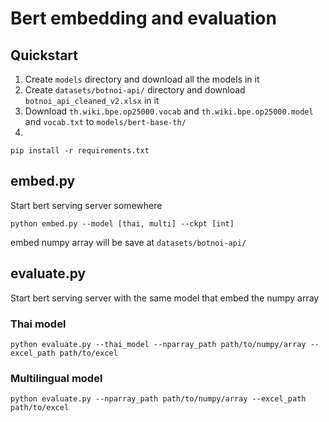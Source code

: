 # Bert embedding and evaluation

## Quickstart
1. Create ```models``` directory and download all the models in it
2. Create `datasets/botnoi-api/` directory and download `botnoi_api_cleaned_v2.xlsx` in it
3. Download `th.wiki.bpe.op25000.vocab` and `th.wiki.bpe.op25000.model` and `vocab.txt` to `models/bert-base-th/`
4. 
```
pip install -r requirements.txt
```


## embed.py
Start bert serving server somewhere
```
python embed.py --model [thai, multi] --ckpt [int]
```
embed numpy array will be save at `datasets/botnoi-api/`

## evaluate.py
Start bert serving server with the same model that embed the numpy array
### Thai model
```
python evaluate.py --thai_model --nparray_path path/to/numpy/array --excel_path path/to/excel
```
### Multilingual model
```
python evaluate.py --nparray_path path/to/numpy/array --excel_path path/to/excel
```

